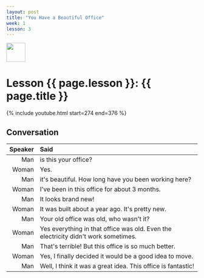 ```yaml
---
layout: post
title: "You Have a Beautiful Office"
week: 1
lesson: 3
---
```


<a href="/"><img src="/assets/logo.svg" width="50"></a>
  
# Lesson {{ page.lesson }}: {{ page.title }}

{% include youtube.html start=274 end=376 %}

## Conversation

Speaker | Said
---: | :---
Man | is this your office?
Woman | Yes.
Man | it's beautiful. How long have you been working here?
Woman | I've been in this office for about 3 months.
Man | It looks brand new!
Woman | It was built about a year ago. It's pretty new.
Man | Your old office was old, who wasn't it?
Woman | Yes everything in that office was old. Even the electricity didn't work sometimes.
Man | That's terrible! But this office is so much better.
Woman | Yes, I finally decided it would be a good idea to move.
Man | Well, I think it was a great idea. This office is fantastic!
